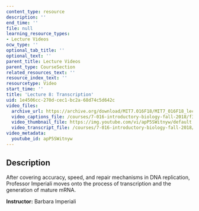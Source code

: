 ```yaml
---
content_type: resource
description: ''
end_time: ''
file: null
learning_resource_types:
- Lecture Videos
ocw_type: ''
optional_tab_title: ''
optional_text: ''
parent_title: Lecture Videos
parent_type: CourseSection
related_resources_text: ''
resource_index_text: ''
resourcetype: Video
start_time: ''
title: 'Lecture 8: Transcription'
uid: 1e4506cc-270d-cec1-bc2a-68d74c5d642c
video_files:
  archive_url: https://archive.org/download/MIT7.016F18/MIT7_016F18_lec08_300k.mp4
  video_captions_file: /courses/7-016-introductory-biology-fall-2018/f3f70e0fc66854038ae31f9851b36419_apP5SWitnyw.vtt
  video_thumbnail_file: https://img.youtube.com/vi/apP5SWitnyw/default.jpg
  video_transcript_file: /courses/7-016-introductory-biology-fall-2018/cf72212459687c59618397686c3f47df_apP5SWitnyw.pdf
video_metadata:
  youtube_id: apP5SWitnyw
---
```


Description
-----------

After covering accuracy, speed, and repair mechanisms in DNA replication, Professor Imperiali moves onto the process of transcription and the generation of mature mRNA.

**Instructor:** Barbara Imperiali

